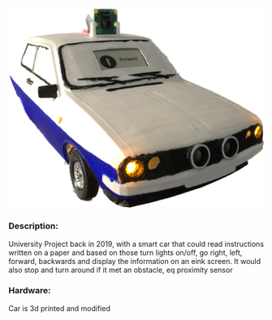 ![logo](dacia.jpg)

### Description: 
University Project back in 2019, with a smart car that could read instructions written on a paper and based on those turn lights on/off, go right, left, forward, backwards and display the information on an eink screen. It would also stop and turn around if it met an obstacle, eq proximity sensor 

### Hardware:
Car is 3d printed and modified

 
